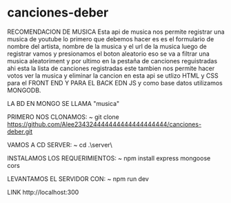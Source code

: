 # canciones-deber

RECOMENDACION DE MUSICA 
Esta api de musica nos permite registrar una musica de youtube lo primero que debemos hacer es 
es el formulario de nombre del artista, nombre de la musica y el url de la musica luego de registrar
vamos y presionamos el boton aleatorio eso se va a filtrar una musica aleatoriment y por ultimo 
en la pestaña de canciones reguistradas ahi esta la lista de canciones registradas este tambien nos permite hacer votos ver la musica y eliminar la cancion en esta api se utlizo HTML y CSS para el FRONT END Y PARA EL BACK EDN JS y como base datos utilizamos MONGODB.

LA BD EN MONGO SE LLAMA "musica" 


PRIMERO NOS CLONAMOS:
~
git clone https://github.com/Alee234324444444444444444444/canciones-deber.git

VAMOS A CD SERVER:
~
cd .\server\

INSTALAMOS LOS REQUERIMIENTOS:
~
npm install express mongoose cors

LEVANTAMOS EL SERVIDOR CON:
~
npm run dev


LINK
http://localhost:300
